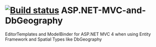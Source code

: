 [![Build status](https://ci.appveyor.com/api/projects/status/7no6g8mn2b5dl6ge)](https://ci.appveyor.com/project/ScottHanselman/asp-net-mvc-and-dbgeography)
ASP.NET-MVC-and-DbGeography
===========================

EditorTemplates and ModelBinder for ASP.NET MVC 4 when using Entity Framework and Spatial Types like DbGeography
